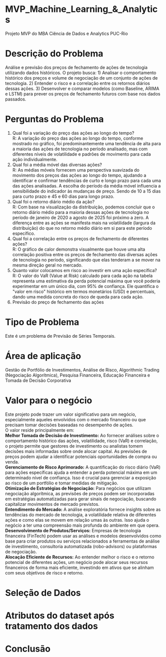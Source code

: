 # MVP_Machine_Learning_&_Analytics
Projeto MVP do MBA Ciência de Dados e Analytics PUC-Rio

<h1><b> Descrição do Problema </b></h1>
Análise e previsão dos preços de fechamento de ações de tecnologia utilizando dados históricos.
O projeto busca:
1) Analisar o comportamento histórico dos preços e volume de negociação de um conjunto de ações de tecnologia.
2) Entender o risco e a correlação entre os retornos diários dessas ações.
3) Desenvolver e comparar modelos (como Baseline, ARIMA e LSTM) para prever os preços de fechamento futuros com base nos dados passados.

<h1><b> Perguntas do Problema </b></h1>

1. Qual foi a variação do preço das ações ao longo do tempo?
  <br>R: A variação do preço das ações ao longo do tempo, conforme mostrado no gráfico, foi predominantemente uma tendência de alta para a maioria das ações de tecnologia no período analisado, mas com diferentes níveis de volatilidade e padrões de movimento para cada ação individualmente.<br>
2. Qual foi a média móvel das diversas ações?
  <br>R: As médias móveis fornecem uma perspectiva suavizada do movimento dos preços das ações ao longo do tempo, ajudando a identificar e confirmar tendências de curto e longo prazo para cada uma das ações analisadas. A escolha do período
da média móvel influencia a sensibilidade do indicador às mudanças de preço. Sendo de 10 a 15 dias para curto prazo e 45 e 60 dias para longo prazo.<br>
3. Qual foi o retorno diário médio da ação?
  <br>R: Com base na visualização da distribuição, podemos concluir que o retorno diário médio para a maioria dessas ações de tecnologia no período de janeiro de 2020 a agosto de 2025 foi próximo a zero. A diferença entre as ações se manifesta mais na volatilidade (largura da distribuição) do que no retorno médio diário em si para este período específico.<br>
4. Qual foi a correlação entre os preços de fechamento de diferentes ações?
  <br>R: O gráfico de calor demonstra visualmente que houve uma alta correlação positiva entre os preços de fechamento das diversas ações de tecnologia no período, significando que elas tenderam a se mover na mesma direção geral no mercado.<br>
5. Quanto valor colocamos em risco ao investir em uma ação específica?
  <br>R: O valor do VaR (Value at Risk) calculado para cada ação na tabela representa uma estimativa da perda potencial máxima que você poderia experimentar em um único dia, com 95% de confiança. Ele quantifica o "valor em risco" histórico em termos monetários (USD) e percentuais, dando uma medida concreta do risco de queda para cada ação.<br>
6. Previsão do preço de fechamento das ações
  
<h1><b> Tipo de Problema </b></h1>
Este é um problema de Previsão de Séries Temporais.

<h1><b> Área de aplicação </b></h1>
Gestão de Portfólio de Investimentos, Análise de Risco, Algorithmic Trading (Negociação Algorítmica), Pesquisa Financeira, Educação Financeira e Tomada de Decisão Corporativa

<h1><b> Valor para o negócio </b></h1>
Este projeto pode trazer um valor significativo para um negócio, especialmente aqueles envolvidos com o mercado financeiro ou que precisam tomar decisões baseadas no desempenho de ações.<br>
O valor reside principalmente em:<br>
<b>Melhor Tomada de Decisão de Investimento:</b> Ao fornecer análises sobre o comportamento histórico das ações, volatilidade, risco (VaR) e correlação, o projeto permite que gestores de investimento ou analistas tomem decisões mais informadas sobre onde alocar capital. As previsões de preços podem ajudar a identificar potenciais oportunidades de compra ou venda.<br>
<b>Gerenciamento de Risco Aprimorado:</b> A quantificação do risco diário (VaR) para ações específicas ajuda a entender a perda potencial máxima em um determinado nível de confiança. Isso é crucial para gerenciar a exposição ao risco de um portfólio e tomar medidas de mitigação.<br>
<b>Otimização de Estratégias de Negociação:</b> Para negócios que utilizam negociação algorítmica, as previsões de preços podem ser incorporadas em estratégias automatizadas para gerar sinais de negociação, buscando capitalizar movimentos de mercado previstos.<br>
<b>Entendimento do Mercado:</b> A análise exploratória fornece insights sobre as tendências do mercado de tecnologia, a volatilidade relativa de diferentes ações e como elas se movem em relação umas às outras. Isso ajuda o negócio a ter uma compreensão mais profunda do ambiente em que opera.<br>
<b>Desenvolvimento de Produtos/Serviços:</b> Empresas de tecnologia financeira (FinTech) podem usar as análises e modelos desenvolvidos como base para criar produtos ou serviços relacionados a ferramentas de análise de investimento, consultoria automatizada (robo-advisors) ou plataformas de negociação.<br>
<b>Alocação Eficiente de Recursos:</b> Ao entender melhor o risco e o retorno potencial de diferentes ações, um negócio pode alocar seus recursos financeiros de forma mais eficiente, investindo em ativos que se alinham com seus objetivos de risco e retorno.<br>

<h1><b> Seleção de Dados </b></h1>

<h1><b> Atributos do dataset após tratamento dos dados</b></h1>

<h1>Conclusão</h1>
